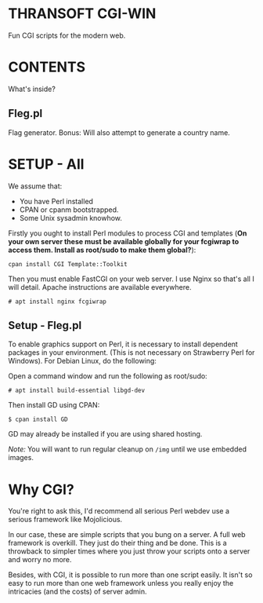 THRANSOFT CGI-WIN
=========================
Fun CGI scripts for the modern web.

# CONTENTS
What's inside?

## Fleg.pl
Flag generator. Bonus: Will also attempt to generate a country name.

# SETUP - All
We assume that:
* You have Perl installed
* CPAN or cpanm bootstrapped.
* Some Unix sysadmin knowhow.

Firstly you ought to install Perl modules to process CGI and templates (**On your own server these must be available globally for your fcgiwrap to access them. Install as root/sudo to make them global?**):

`cpan install CGI Template::Toolkit`

Then you must enable FastCGI on your web server. I use Nginx so that's all I will detail. Apache instructions are available everywhere.

```
# apt install nginx fcgiwrap
```

## Setup - Fleg.pl
To enable graphics support on Perl, it is necessary to install dependent packages in your environment. (This is not necessary on Strawberry Perl for Windows). For Debian Linux, do the following:

Open a command window and run the following as root/sudo:
```
# apt install build-essential libgd-dev
```

Then install GD using CPAN:

```
$ cpan install GD
```

GD may already be installed if you are using shared hosting.

*Note:* You will want to run regular cleanup on `/img` until we use embedded images.

# Why CGI?
You're right to ask this, I'd recommend all serious Perl webdev use a serious framework like Mojolicious.

In our case, these are simple scripts that you bung on a server. A full web framework is overkill. They just do their thing and be done. This is a throwback to simpler times where you just throw your scripts onto a server and worry no more.

Besides, with CGI, it is possible to run more than one script easily. It isn't so easy to run more than one web framework unless you really enjoy the intricacies (and the costs) of server admin.
